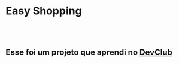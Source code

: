 <h1>Easy Shopping</h1>
<br>
<br>
<h2> Esse foi um projeto que aprendi no <a href="https://rodolfomori.com.br/devclub"/>DevClub</a></h2>
